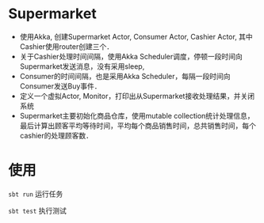 # Supermarket
* 使用Akka, 创建Supermarket Actor, Consumer Actor, Cashier Actor, 其中Cashier使用router创建三个．
* 关于Cashier处理时间间隔，使用Akka Scheduler调度，停顿一段时间向Supermarket发送消息，没有采用sleep, 
* Consumer的时间间隔，也是采用Akka Scheduler，每隔一段时间向Consumer发送Buy事件．
* 定义一个虚拟Actor, Monitor，打印出从Supermarket接收处理结果，并关闭系统
* Supermarket主要初始化商品仓库，使用mutable collection统计处理信息，最后计算出顾客平均等待时间，平均每个商品销售时间，总共销售时间，每个cashier的处理顾客数．

# 使用
`sbt run` 运行任务

`sbt test` 执行测试

